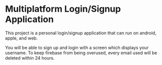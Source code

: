 # Multiplatform Login/Signup Application
This project is a personal login/signup application that can run on android, apple, and web. 

You will be able to sign up and login with a screen which displays your username. To keep firebase from being overused, every email used will be deleted within 24 hours.